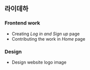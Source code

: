 ## 라이데하
### Frontend work
- Creating *Log in and Sign up* page
- Contributing the work in *Home* page

### Design
- Design website logo image
